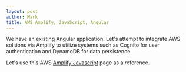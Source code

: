 ```yaml
---
layout: post
author: Mark
title: AWS Amplify, JavaScript, Angular
---
```


We have an existing Angular application.  Let's attempt to integrate AWS solitions via Amplify to utilize systems
such as Cognito for user authentication and DynamoDB for data persistence.

Let's use this AWS [Amplify Javascript](https://aws-amplify.github.io/docs/js/angular) page as a reference.

